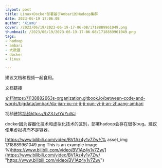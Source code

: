 ```yaml
---
layout: post
title: Linux+Docker部署基于Ambari的Hadoop集群
date: 2023-06-19 17:06:08
author: 'Xiamu'
cover: /2023/06/19/2023-06-19-17-06-08/1718889961049.png
thumbnail: /2023/06/19/2023-06-19-17-06-08/1718889961049.png
tags:
- hadoop
- ambari
- 大数据
- docker
- linux

---
```

建议文档和视频一起食用。

文档链接

[文档https://1138882663s-organization.gitbook.io/between-code-and-words/bigdata/ambari/da-jian-xu-ni-ji-ji-qun-yi-ji-an-zhuang-ambari](https://1138882663s-organization.gitbook.io/between-code-and-words/bigdata/ambari/da-jian-xu-ni-ji-ji-qun-yi-ji-an-zhuang-ambari "文档")

视频链接[视频https://b23.tv/YdYulVJ](https://b23.tv/YdYulVJ "视频")

docker因为容器化技术和虚拟化技术的区别，部署hadoop会存在很多bug。建议使用虚拟机而不是容器。

[https://www.bilibili.com/video/BV1Az4y1v7Zw/{% asset_img 1718889961049.png This is an example image %}https://www.bilibili.com/video/BV1Az4y1v7Zw/](https://www.bilibili.com/video/BV1Az4y1v7Zw/ "https://www.bilibili.com/video/BV1Az4y1v7Zw/")
